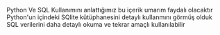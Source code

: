 Python Ve SQL Kullanımını anlattığımız bu içerik umarım faydalı olacaktır
Python'un içindeki SQlite kütüphanesini detaylı kullanmını görmüş olduk
SQL verilerini daha detaylı okuma ve tekrar amaçlı kullanılabilir
